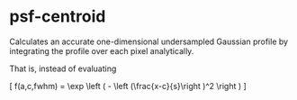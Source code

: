 psf-centroid
============

Calculates an accurate one-dimensional undersampled Gaussian profile by
integrating the profile over each pixel analytically.

That is, instead of evaluating

\[
f(a,c,fwhm) = \exp \left ( - \left (\frac{x-c}{s}\right )^2 \right )
\]
